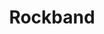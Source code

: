 ---
title: Rockband
crosslinks:
- RivalsCrews
- vita
- FuckHMX
- oculus
- NintendoSwitch
- rocksmith
- Drumming
- PS4
- titlegore
- ARG
- Deathmetal
- xkcd
- RockBandVR
- Bass
- ps4deals
- BlackMetal
- progmetal
- IAmA
- Zeos
---